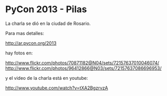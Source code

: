 PyCon 2013 - Pilas
==================

La charla se dió en la ciudad de Rosario.

Para mas detalles:

  http://ar.pycon.org/2013


hay fotos en:
 
  http://www.flickr.com/photos/70871182@N04/sets/72157637010046074/
  http://www.flickr.com/photos/96412866@N03/sets/72157637086696953/


y el video de la charla está en youtube:

  http://www.youtube.com/watch?v=tXA2BgzrvzA
